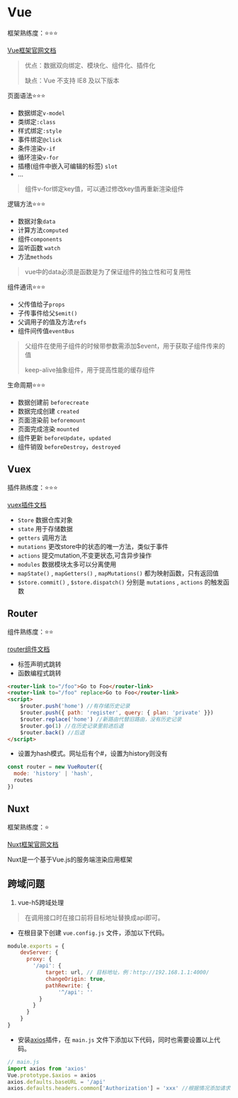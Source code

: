 # Vue

框架熟练度：⭐⭐⭐

[Vue框架官网文档](https://cn.vuejs.org/v2/guide/)

> 优点：数据双向绑定、模块化、组件化、插件化
>
> 缺点：Vue 不支持 IE8 及以下版本

页面语法⭐⭐⭐

- 数据绑定`v-model`
- 类绑定`:class`
- 样式绑定`:style`
- 事件绑定`@click`
- 条件渲染`v-if`
- 循环渲染`v-for`
- 插槽(组件中嵌入可编辑的标签) `slot`
- ...

> 组件v-for绑定key值，可以通过修改key值再重新渲染组件

逻辑方法⭐⭐⭐

- 数据对象`data`
- 计算方法`computed`
- 组件`components`
- 监听函数 `watch`
- 方法`methods`

> vue中的data必须是函数是为了保证组件的独立性和可复用性

组件通讯⭐⭐⭐

- 父传值给子`props`
- 子传事件给父`$emit()`
- 父调用子的值及方法`refs`
- 组件间传值`eventBus`

> 父组件在使用子组件的时候带参数需添加$event，用于获取子组件传来的值
>
> keep-alive抽象组件，用于提高性能的缓存组件

生命周期⭐⭐⭐

- 数据创建前 `beforecreate`
- 数据完成创建 `created`
- 页面渲染前 `beforemount`
- 页面完成渲染 `mounted`
- 组件更新 `beforeUpdate`，`updated`
- 组件销毁 `beforeDestroy`，`destroyed`

## Vuex

插件熟练度：⭐⭐⭐

[vuex插件文档](https://vuex.vuejs.org/zh/)

- `Store`  数据仓库对象
- `state` 用于存储数据
- `getters` 调用方法
- `mutations` 更改store中的状态的唯一方法，类似于事件
- `actions` 提交mutation,不变更状态,可含异步操作
- `modules` 数据模块太多可以分离使用
- `mapState()` , `mapGetters()` , `mapMutations()` 都为映射函数，只有返回值
- `$store.commit()` , `$store.dispatch()` 分别是 `mutations` , `actions` 的触发函数

## Router

组件熟练度：⭐⭐

[router组件文档](https://router.vuejs.org/zh/guide/)

- 标签声明式跳转
- 函数编程式跳转

```html
<router-link to="/foo">Go to Foo</router-link>
<router-link to="/foo" replace>Go to Foo</router-link>
<script>
    $router.push('home') //有存储历史记录
    $router.push({ path: 'register', query: { plan: 'private' }})
    $router.replace('home') //新路由代替旧路由，没有历史记录
    $router.go(1) //在历史记录里前进后退
  	$router.back() //后退
</script>
```

- 设置为hash模式。网址后有个#，设置为history则没有

```javascript
const router = new VueRouter({
  mode: 'history' | 'hash',
  routes
})
```

## Nuxt

框架熟练度：⭐

[Nuxt框架官网文档](https://www.nuxtjs.cn/)

Nuxt是一个基于Vue.js的服务端渲染应用框架

## 跨域问题

1. vue-h5跨域处理

>  在调用接口时在接口前将目标地址替换成api即可。

- 在根目录下创建 `vue.config.js` 文件，添加以下代码。

```javascript
module.exports = {
    devServer: {
      proxy: {
        '/api': {
            target: url, // 目标地址，例：http://192.168.1.1:4000/
            changeOrigin: true,
            pathRewrite: {
                '^/api': ''
          }
        }
      }
    }
}
```

- 安装[axios](http://www.axios-js.com/zh-cn/docs/)插件，在 `main.js` 文件下添加以下代码，同时也需要设置以上代码。

```javascript
// main.js
import axios from 'axios'
Vue.prototype.$axios = axios
axios.defaults.baseURL = '/api'
axios.defaults.headers.common['Authorization'] = 'xxx' //根据情况添加请求头
```
